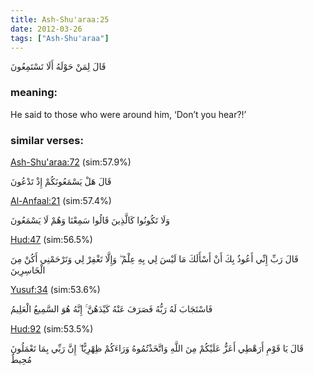 ```yaml
---
title: Ash-Shu'araa:25
date: 2012-03-26
tags: ["Ash-Shu'araa"]
---
```

قَالَ لِمَنْ حَوْلَهُ أَلَا تَسْتَمِعُونَ
### meaning: 
He said to those who were around him, ‘Don’t you hear?!’
### similar verses: 

[Ash-Shu'araa:72](/26/72) (sim:57.9%)

قَالَ هَلْ يَسْمَعُونَكُمْ إِذْ تَدْعُونَ

[Al-Anfaal:21](/8/21) (sim:57.4%)

وَلَا تَكُونُوا كَالَّذِينَ قَالُوا سَمِعْنَا وَهُمْ لَا يَسْمَعُونَ

[Hud:47](/11/47) (sim:56.5%)

قَالَ رَبِّ إِنِّي أَعُوذُ بِكَ أَنْ أَسْأَلَكَ مَا لَيْسَ لِي بِهِ عِلْمٌ ۖ وَإِلَّا تَغْفِرْ لِي وَتَرْحَمْنِي أَكُنْ مِنَ الْخَاسِرِينَ

[Yusuf:34](/12/34) (sim:53.6%)

فَاسْتَجَابَ لَهُ رَبُّهُ فَصَرَفَ عَنْهُ كَيْدَهُنَّ ۚ إِنَّهُ هُوَ السَّمِيعُ الْعَلِيمُ

[Hud:92](/11/92) (sim:53.5%)

قَالَ يَا قَوْمِ أَرَهْطِي أَعَزُّ عَلَيْكُمْ مِنَ اللَّهِ وَاتَّخَذْتُمُوهُ وَرَاءَكُمْ ظِهْرِيًّا ۖ إِنَّ رَبِّي بِمَا تَعْمَلُونَ مُحِيطٌ
